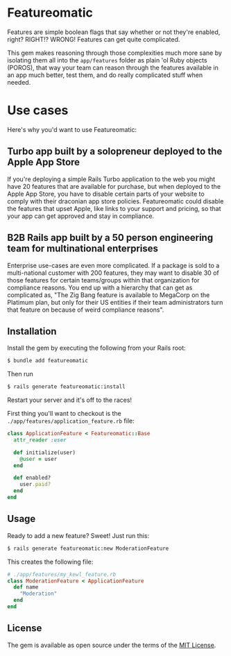 # Featureomatic

Features are simple boolean flags that say whether or not they're enabled, right? RIGHT!? WRONG! Features can get quite complicated.

This gem makes reasoning through those complexities much more sane by isolating them all into the `app/features` folder as plain 'ol Ruby objects (POROS), that way your team can reason through the features available in an app much better, test them, and do really complicated stuff when needed.

# Use cases

Here's why you'd want to use Featureomatic:

## Turbo app built by a solopreneur deployed to the Apple App Store

If you're deploying a simple Rails Turbo application to the web you might have 20 features that are available for purchase, but when deployed to the Apple App Store, you have to disable certain parts of your website to comply with their draconian app store policies. Featureomatic could disable the features that upset Apple, like links to your support and pricing, so that your app can get approved and stay in compliance.

## B2B Rails app built by a 50 person engineering team for multinational enterprises

Enterprise use-cases are even more complicated. If a package is sold to a multi-national customer with 200 features, they may want to disable 30 of those features for certain teams/groups within that organization for compliance reasons. You end up with a hierarchy that can get as complicated as, "The Zig Bang feature is available to MegaCorp on the Platimum plan, but only for their US entities if their team administrators turn that feature on because of weird compliance reasons".

## Installation

Install the gem by executing the following from your Rails root:

```bash
$ bundle add featureomatic
```

Then run

```bash
$ rails generate featureomatic:install
```

Restart your server and it's off to the races!

First thing you'll want to checkout is the `./app/features/application_feature.rb` file:

```ruby
class ApplicationFeature < Featureomatic::Base
  attr_reader :user

  def initialize(user)
    @user = user
  end

  def enabled?
    user.paid?
  end
end
```

## Usage

Ready to add a new feature? Sweet! Just run this:

```bash
$ rails generate featureomatic:new ModerationFeature
```

This creates the following file:

```ruby
# ./app/features/my_kewl_feature.rb
class ModerationFeature < ApplicationFeature
  def name
    "Moderation"
  end
end
```

## License

The gem is available as open source under the terms of the [MIT License](https://opensource.org/licenses/MIT).
